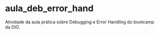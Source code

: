 # aula_deb_error_hand
Atividade da aula prática sobre Debugging e Error Handling do bootcamp da DIO.
